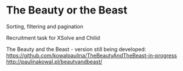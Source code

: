 # The Beauty or the Beast
Sorting, filtering and pagination

Recruitment task for XSolve and Chilid

The Beauty and the Beast - version still being developed:
https://github.com/kowalpaulina/TheBeautyAndTheBeast-in-progress
http://paulinakowal.pl/beautyandbeast/
